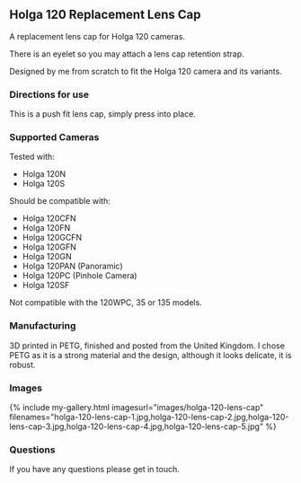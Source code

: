 ## Holga 120 Replacement Lens Cap
A replacement lens cap for Holga 120 cameras.

There is an eyelet so you may attach a lens cap retention strap.

Designed by me from scratch to fit the Holga 120 camera and its variants.

### Directions for use
This is a push fit lens cap, simply press into place.

### Supported Cameras
Tested with:
- Holga 120N
- Holga 120S

Should be compatible with:
- Holga 120CFN
- Holga 120FN
- Holga 120GCFN
- Holga 120GFN
- Holga 120GN
- Holga 120PAN (Panoramic)
- Holga 120PC (Pinhole Camera)
- Holga 120SF

Not compatible with the 120WPC, 35 or 135 models.

### Manufacturing
3D printed in PETG, finished and posted from the United Kingdom. I chose PETG as it is a strong material and the design, although it looks delicate, it is robust.

### Images
{% include my-gallery.html imagesurl="images/holga-120-lens-cap"
   filenames="holga-120-lens-cap-1.jpg,holga-120-lens-cap-2.jpg,holga-120-lens-cap-3.jpg,holga-120-lens-cap-4.jpg,holga-120-lens-cap-5.jpg" %}

### Questions
If you have any questions please get in touch.
